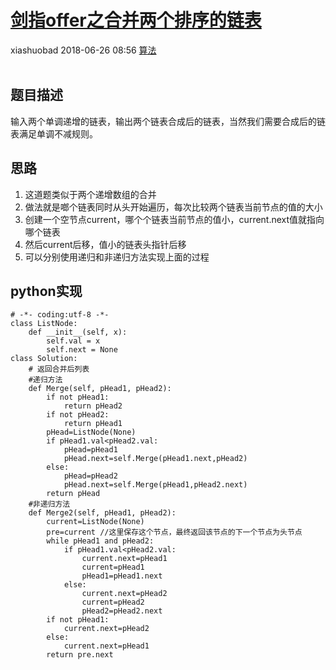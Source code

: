 <div class="blog-article">
    <h1><a href="p.html?p=算法/剑指offer之合并两个排序的链表" class="title">剑指offer之合并两个排序的链表</a></h1>
    <span class="author">xiashuobad</span>
    <span class="time">2018-06-26 08:56</span>
    <span><a href="tags.html?t=算法" class="tag">算法</a></span>
    </div>
<br/>

## 题目描述 ##
输入两个单调递增的链表，输出两个链表合成后的链表，当然我们需要合成后的链表满足单调不减规则。
## 思路 ##
1. 这道题类似于两个递增数组的合并
2. 做法就是啷个链表同时从头开始遍历，每次比较两个链表当前节点的值的大小
3. 创建一个空节点current，哪个个链表当前节点的值小，current.next值就指向哪个链表
4. 然后current后移，值小的链表头指针后移
5. 可以分别使用递归和非递归方法实现上面的过程

## python实现 ##
	# -*- coding:utf-8 -*-
	class ListNode:
	    def __init__(self, x):
	        self.val = x
	        self.next = None
	class Solution:
	    # 返回合并后列表
		#递归方法
	    def Merge(self, pHead1, pHead2):
	        if not pHead1:
	            return pHead2
	        if not pHead2:
	            return pHead1
	        pHead=ListNode(None)
	        if pHead1.val<pHead2.val:
	            pHead=pHead1
	            pHead.next=self.Merge(pHead1.next,pHead2)
	        else:
	            pHead=pHead2
	            pHead.next=self.Merge(pHead1,pHead2.next)
	        return pHead
		#非递归方法
	    def Merge2(self, pHead1, pHead2): 
	        current=ListNode(None)
	        pre=current //这里保存这个节点，最终返回该节点的下一个节点为头节点
	        while pHead1 and pHead2:
	            if pHead1.val<pHead2.val:
	                current.next=pHead1
	                current=pHead1
	                pHead1=pHead1.next
	            else:
	                current.next=pHead2
	                current=pHead2
	                pHead2=pHead2.next
	        if not pHead1:
	            current.next=pHead2
	        else:
	            current.next=pHead1
	        return pre.next